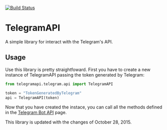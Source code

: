 [![Build Status](https://travis-ci.org/aadeg/telegramapi.svg?branch=master)](https://travis-ci.org/aadeg/telegramapi)
# TelegramAPI
A simple library for interact with the Telegram's API.

## Usage
Use this library is pretty straightfoward. First you have to create a new instance of TelegramAPI passing the token generated by Telegram:
```python
from telegramapi.telegram.api import TelegramAPI

token = "TokenGeneratedByTelegram"
api = TelegramAPI(token)
```

Now that you have created the instace, you can call all the methods defined in the [Telegram Bot API](https://core.telegram.org/bots/api) page.

This library is updated with the changes of October 28, 2015.
